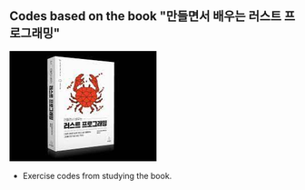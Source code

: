 ## Codes based on the book "만들면서 배우는 러스트 프로그래밍"

![image](./data/book.jpg)

* Exercise codes from studying the book. 